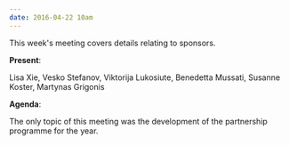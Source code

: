 ```yaml
---
date: 2016-04-22 10am
---
```

This week's meeting covers details relating to sponsors.

**Present**:

Lisa Xie, Vesko Stefanov, Viktorija Lukosiute, Benedetta Mussati, Susanne Koster, Martynas Grigonis

**Agenda**:

The only topic of this meeting was the development of the partnership programme for the year.